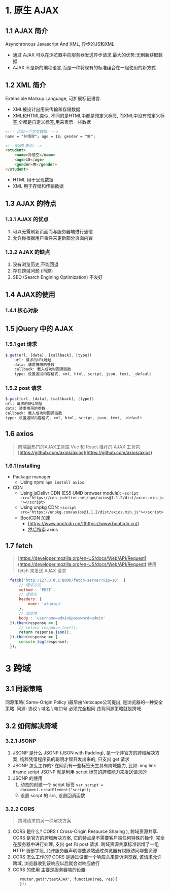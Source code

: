 # 1. 原生 AJAX
## 1.1 AJAX 简介
Asynchronous Javascript And XML, 异步的JS和XML
- 通过 AJAX 可以在浏览器中向服务器发送异步请求,最大的优势:无刷新获取数据
-  AJAX 不是新的编程语言,而是一种将现有的标准组合在一起使用的新方式
## 1.2 XML 简介
Extensible Markup Language, 可扩展标记语言.
- XML被设计出用来传输和存储数据.
- XML和HTML类似, 不同的是HTML中都是预定义标签, 而XML中没有预定义标签,全都是自定义标签,用来表示一些数据
```html
<!-- 比如一个学生数据: -->
name = "孙悟空"; age = 18; gender = "男";

<!--用XML表示:-->
<student>
    <name>孙悟空</name>
    <age>18</age>
    <gender>男</gender>
</student>
```
- HTML 用于呈现数据
- XML 用于存储和传输数据
## 1.3 AJAX 的特点
### 1.3.1 AJAX 的优点
1. 可以无需刷新页面而与服务器端进行通信
2. 允许你根据用户事件来更新部分页面内容
### 1.3.2 AJAX 的缺点
1. 没有浏览历史,不能回退
2. 存在跨域问题 (同源) 
3. SEO (Search Engining Optimization) 不友好
## 1.4 AJAX的使用
### 1.4.1 核心对象

## 1.5 jQuery 中的 AJAX
### 1.5.1 get 请求
```javascript
$.get(url, [data], [callback], [type])
    url: 请求的URL地址
    data: 请求携带的参数
    callback: 载入成功时回调函数
    type: 设置返回内容格式, xml, html, script, json, text, _default
```
### 1.5.2 post 请求
```javascript
$.post(url, [data], [callback], [type])
url: 请求的URL地址
data: 请求携带的参数
callback: 载入成功时回调函数
type: 设置返回内容格式, xml, html, script, json, text, _default
```

## 1.6 axios
> 前端最热门的AJAX工具库
> Vue 和 React 推荐的 AJAX 工具包
> [https://github.com/axios/axios](https://github.com/axios/axios)
### 1.6.1 Installing
* Package manager
  * Using npm: `npm install axios`
* CDN
  * Using jsDelivr CDN (ES5 UMD browser module): `<script src="https://cdn.jsdelivr.net/npm/axios@1.1.2/dist/axios.min.js"></script>`
  * Using unpkg CDN: `<script src="https://unpkg.com/axios@1.1.2/dist/axios.min.js"></script>`
  * BootCDN 加速
    * [https://www.bootcdn.cn/](https://www.bootcdn.cn/)
    * 然后搜索 axios
## 1.7 fetch
> [https://developer.mozilla.org/en-US/docs/Web/API/Request](https://developer.mozilla.org/en-US/docs/Web/API/Request)
> 使用 fetch 来发送 AJAX 请求
```javascript
  fetch('http:/127.0.0.1:8000/fetch-server?vip=10', {
      // 请求方法
      method : 'POST',
      // 请求头
      headers: {
          name: 'atguigu'
      },
      // 请求体
      body : 'username=admin&password=admin'
  }).then(response => {
      // return response.text();
      return response.json();
  }).then(response => {
      console.log(response);
  });
```
# 3 跨域
## 3.1 同源策略
同源策略( Same-Origin Policy )最早由Netscape公司提出, 是浏览器的一种安全策略.
同源: 协议 \ 域名 \ 端口号 必须完全相同
违背同源策略就是跨域

## 3.2 如何解决跨域
### 3.2.1 JSONP
1. JSONP 是什么
   JSONP (JSON with Padding), 是一个非官方的跨域解决方案, 纯粹凭借程序员的聪明才智开发出来的, 只支出 get 请求
2. JSONP 怎么工作的?
   在网页有一些标签天生具有跨域能力, 比如: img link iframe script
   JSONP 就是利用 script 标签的跨域能力来发送请求的
3. JSONP 的使用
   1. 动态的创建一个 script 标签
      `var script = document.creatElement("script);`
   2. 设置 script 的 src, 设置回调函数
### 3.2.2 CORS
> 跨域请求的另一种解决方案
1. CORS 是什么?
   CORS ( Cross-Origin Resource Sharing ), 跨域资源共享. CORS 是官方的跨域解决方案, 它的特点是不需要客户端任何特殊的操作, 完全在服务器中进行处理, 支出 get 和 post 请求. 跨域资源共享标准新增了一组 HTTP 首部字段, 允许服务器声明哪些源站通过浏览器有权限访问哪些资源
2. CORS 怎么工作的?
   CORS 是通过设置一个响应头来告诉浏览器, 该请求允许跨域, 浏览器收到该响应以后就会对响应放行
3. CORS 的使用
   主要是服务器端的设置:
   ```
      router.get("/testAJAX", function(req, res){ 
      });
   ```